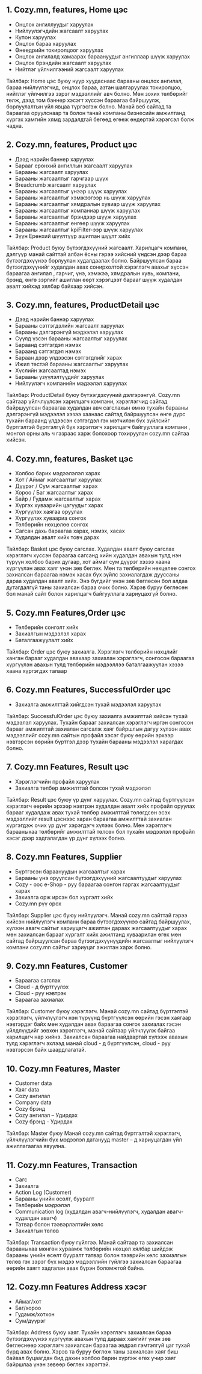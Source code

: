 ## 1. Cozy.mn, features, Home цэс
   - Онцлох ангиллуудыг харуулах
   - Нийлүүлэгчдийн жагсаалт харуулах
   - Купон харуулах
   - Онцлох бараа харуулах
   - Өнөөдрийн тохиролцоог харуулах
   - Онцлох ангилалд хамаарах бараануудыг ангиллаар шүүж харуулах
   - Онцлох брэндийн жагсаалт харуулах
   - Нийтлэг үйлчилгээний жагсаалт харуулах
 
Тайлбар: Home цэс буюу нүүр хуудаснаас барааны онцлох ангилал, бараа нийлүүлэгчид, онцлох бараа, азтан шалгаруулах тохиролцоо, нийтлэг үйлчилгээ зэрэг мэдээллийг авч болно.
Мөн зохих төлбөрийг төлж, дээд том баннер хэсэгт хүссэн бараагаа байршуулж, борлуулалтын үйл явцаа түргэсгэж болно. Манай веб сайтад та бараагаа оруулснаар та болон танай 
компаны бизнесийн амжилтанд хүргэх хамгийн хямд зардалдтай бөгөөд өгөөж өндөртэй хэрэгсэл болж чадна.

## 2. Cozy.mn, features, Product цэс
   - Дээд нарийн баннер харуулах
   - Барааг ерөнхий ангиллын жагсаалт харуулах
   - Барааны жагсаалт харуулах
   - Барааны жагсаалтыг гарчгаар шүүх
   - Breadcrumb жагсаалт харуулах
   - Барааны жагсаалтыг үнээр шүүж харуулах
   - Барааны жагсаалтыг хэмжээгээр нь шүүж харуулах
   - Барааны жагсаалтыг хямдралын хувиар шүүж харуулах
   - Барааны жагсаалтыг компаниар шүүж харуулах
   - Барааны жагсаалтыг брэндээр шүүж харуулах
   - Барааны жагсаалтыг өнгөөр шүүж харуулах
   - Барааны жагсаалтыг kpiFilter-ээр шүүж харуулах
   - Зүүн Ерөнхий шүүлтүүр ашиглан шүүлт хийх
      
Тайлбар: Product буюу бүтээгдэхүүний жагсаалт. Харилцагч компани, дэлгүүр манай сайттай  албан ёсны гэрээ хийсний үндсэн дээр бараа бүтээгдэхүүнээ борлуулан худалдаалах болно. 
Байршуулсан бараа бүтээгдэхүүнийг худалдан авах сонирхолтой хэрэглэгч авахыг хүссэн бараагаа ангилал , гарчиг, үнэ, хэмжээ, хямдралын хувь, компани, брэнд, өнгө зэргийг 
ашиглан өөрт хэрэгцээт барааг шүүж худалдан авалт хийхэд хялбар байхаар хийсэн. 

## 3. Cozy.mn, features, ProductDetail цэс
   - Дээд нарийн баннэр харуулах
   - Барааны сэтгэгдэлийн жагсаалт харуулах
   - Барааны дэлгэрэнгүй мэдээлэл харуулах
   - Сүүлд үзсэн барааны жагсаалтыг харуулах
   - Бараанд сэтгэгдэл нэмэх
   - Бараанд сэтгэгдэл нэмэх
   - Бараан дээр үлдээсэн сэтгэгдлийг харах
   - Ижил төстэй барааны жагсаалтыг харуулах
   - Хүслийн жагсаалтад нэмэх
   - Барааны үзүүлэлтүүдийг харуулах	
   - Нийлүүлэгч компанийн мэдээлэл харуулах

Тайлбар: ProductDetail буюу бүтээгдэхүүний дэлгэрэнгүй. Cozy.mn  сайтаар үйлчлүүлсэн харилцагч компани, хэрэглэгчид сайтад байршуулсан бараагаа худалдан авч сагслахын өмнө тухайн барааны дэлгэрэнгүй 
 мэдээлэл хэзээ хаанаас сайтад байршуулсан өнгө дүрс тухайн бараанд үлдээсэн сэтгэгдэл гэх мэтчилэн бүх зүйлсийг бүртгэлтэй бүртгэлгүй бүх хэрэглэгч харилцагч байгууллага компани , монгол орны аль 
 ч газраас харж болохоор тохируулан cozy.mn сайтаа хийсэн. 
    
## 4. Cozy.mn, features, Basket цэс
   - Холбоо барих мэдээлэлэл харах
   - Хот / Аймаг жагсаалтыг харуулах
   - Дүүрэг / Сум жагсаалтыг харах
   - Хороо / Баг жагсаалтыг харах
   - Байр / Гудамж жагсаалтыг харах
   - Хүргэх хуваарийн цагуудыг харах
   - Хүргүүлэх хаягаа оруулах
   - Хүргүүлэх хуваариа сонгох
   - Төлбөрийн нөхцөлөө сонгох
   - Сагсан дахь бараагаа харах, нэмэх, хасах
   - Худалдан авалт хийх товч дарах
        
Тайлбар: Basket цэс буюу сагслах. Худалдан авалт буюу сагслах хэрэглэгч хүссэн бараагаа сагсанд хийн худалдан авахын тулд нэн түрүүн холбоо барих дугаар, хот аймаг сум дүүрэг хэзээ хаана хүргүүлэн авах хаяг үнэн зөв бөглөх. Мөн та төлбөрийн нөхцөлөө сонгох захиалсан бараагаа нэмэх хасах бүх зүйлс захиалагдаж дууссаны дараа худалдан авалт хийх. Энэ бүгдийг үнэн зөв бөглөсөн бол алдаа дутагдалгүй таны захиалсан  бараа очих болно. Хэрэв буруу бөглөсөн бол манай сайт болон харилцагч байгууллага хариуцахгүй болно.

## 5. Cozy.mn Features,Order цэс
   - Төлбөрийн сонголт хийх
   - Захиалгын мэдээлэл харах
   - Баталгаажуулалт хийх
 
Тайлбар: Order цэс буюу захиалга. Хэрэглэгч төлбөрийн нөхцлийг ханган  барааг худалдан авахаар захиалан хэрэглэгч, сонгосон бараагаа хүргүүлэн авахын тулд төлбөрийн мэдээллээ баталгаажуулан хэзээ хаана хүргэгдэх
талаар 

## 6. Cozy.mn Features, SuccessfulOrder цэс
   - Захиалга амжилттай хийгдсэн тухай мэдээлэл харуулах

Тайлбар: SuccessfulOrder цэс буюу захиалга амжилттай хийсэн тухай мэдээлэл харуулах. Тухайн барааг захиалсан хэрэглэгч иргэн сонгосон барааг амжилттай захиалан сагсалж хаяг байршлын  дагуу хүлээн авах мэдээллийг cozy.mn сайтын профайл хэсэг буюу өөрийн эрхээр нэвтэрсэн өөрийн бүртгэл дээр тухайн барааны мэдээлэл харагдах болно.

## 7. Cozy.mn Features, Result цэс 
   - Хэрэглэгчийн профайл харуулах
   - Захиалга төлбөр амжилттай болсон тухай мэдээлэл

Тайлбар: Result цэс буюу үр дүнг харуулах. Cozy.mn сайтад бүртгүүлсэн хэрэглэгч өөрийн эрхээр нэвтрэн худалдан авалт хийх профайл оруулах барааг худалдаж авах тухай төлбөр амжилттай төлөгдсөн эсэх мэдээллийг result цэснээс харан бараагаа амжилттай захиалан хүргэгдэж очих үр дүнг хэрэгдэгч хүлээх болно. Мөн хэрэглэгч барааныхаа төлбөрийг амжилттай төлсөн бол тухайн мэдээлэл профайл хэсэг дээр хадгалагдан үр дүнг хүлээх болно.

## 8. Cozy.mn Features, Supplier 
   - Бүртгэсэн бараануудын жагсаалтыг харах
   - Барааны үнэ оруулсан бүтээгдэхүүний жагсаалтуудыг харуулах
   - Cozy - оос e-Shop - руу бараагаа сонгон гаргах жагсаалтуудыг харах
   - Захиалга орж ирсэн бол хүргэлт хийх
   - Cozy.mn рүү орох

Тайлбар: Supplier цэс буюу нийлүүлэгч. Манай cozy.mn сайттай гэрээ хийсэн нийлүүлэгч компани бараа бүтээгдэхүүнээ сайтад байршуулах, хүлээн авагч сайтыг хариуцагч ажилтан дараах жагсаалтуудыг харах мөн захиалсан барааг хүргэлт хийх ажилтанд хуваарилан өгөх мөн сайтад байршуулсан бараа бүтээгдэхүүнүүдийн жагсаалтыг нийлүүлэгч компани cozy.mn сайтыг хариуцаг ажилтан харж болно. 
    
## 9. Cozy.mn Features, Customer 
   - Бараагаа сагслах
   - Cloud - д бүртгүүлэх
   - Cloud - руу нэвтрэх
   - Бараагаа захиалах
  
Тайлбар: Customer буюу хэрэглэгч. Манай cozy.mn сайтад бүртгэлтэй хэрэглэгч, үйлчлүүлэгч нэн түрүүнд бүртгүүлсэн өөрийн гэсэн хаягаар нэвтэрдэг байх мөн худалдан авах бараагаа сонгох захиалах гэсэн үйлдлүүдийг зөвхөн хэрэглэгч, манай сайтаар үйлчлүүлж байгаа харилцагч нар хийнэ. Захиалсан бараагаа найдвартай хүлээж авахын тулд хэрэглэгч эхлээд манай сloud - д бүртгүүлсэн, сloud - руу нэвтэрсэн байх шаардлагатай.

## 10. Cozy.mn Features, Master 
   - Customer data
   - Хаяг data
   - Cozy ангилал
   - Company data
   - Cozy брэнд
   - Cozy ангилал – Удирдах
   - Cozy брэнд - Удирдах

Тайлбар: Master буюу Манай cozy.mn сайтад бүртгэлтэй хэрэглэгч, үйлчлүүлэгчийн бүх мэдээлэл датанууд master – д хариуцагдан үйл ажиллагаагаа явуулна.

## 11. Cozy.mn Features, Transaction 
   - Сaгс
   - Захиалгa
   - Action Log (Customer)
   - Барааны үнийн өсөлт, бууралт
   - Төлбөрийн мэдээлэл
   - Communication log (худалдан авагч-нийлүүлэгч, худалдан авагч-худалдан авагч)
   - Татвар болон тээвэрлэлтийн хөлс
   - Захиалгын төлөв

Тайлбар: Transaction буюу гүйлгээ. Манай сайтаар та захиалсан барааныхаа мөнгөн хураамж төлбөрийн нөхцөл хялбар шийдэж барааны үнийн өсөлт бууралт татвар болон тээврийн хөлс захиалгын төлөв гэх зэрэг бүх мэдээ мэдээллийн гүйлгээ захиалсан бараагаа өөрийн хаягт хадгалан авах бүрэн боломжтой байна.

## 12. Cozy.mn Features  Address хэсэг
   - Аймаг/хот	
   - Баг/хороо
   - Гудамж/хотхон 	
   - Сум/дүүрэг

Тайлбар: Address буюу хаяг. Тухайн хэрэглэгч захиалсан бараа бүтээгдэхүүнээ хүргүүлж авахын тулд дараах хаягийг  үнэн зөв бөглөснөөр хэрэглэгч захиалсан бараагаа эвдрэл гэмтэлгүй цаг тухай бүрд авах болно. 
Хэрэв та буруу бөглөж таны захиалсан хаяг биш байвал буцаагдан бид дахин холбоо барин хүргэж өгөх учир хаяг байршлаа үнэн зөвөөр бөглөх хэрэгтэй.









